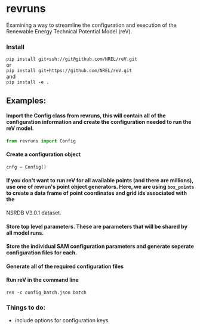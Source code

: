 # revruns
Examining a way to streamline the configuration and execution of the Renewable Energy Technical Potential Model (reV).

### Install
`pip install git+ssh://git@github.com/NREL/reV.git`\
or\
`pip install git+https://github.com/NREL/reV.git`\
and\
`pip install -e .`

## Examples:
 #### Import the Config class from revruns, this will contain all of the configuration information and create the configuration needed to run the reV model.
 
```python
from revruns import Config
```

#### Create a configuration object
```python
cnfg = Config()
```

#### If you don't want to run reV for all available points (and there are millions), use one of revrun's point object generators. Here, we are using `box_points` to create a data frame of point coordinates and grid ids associated with the
NSRDB V3.0.1 dataset.

#### Store top level parameters. These are parameters that will be shared by all model runs.

#### Store the individual SAM configuration parameters and generate seperate configuration files for each.

#### Generate all of the required configuration files

#### Run reV in the command line
`reV -c config_batch.json batch`


### Things to do:
- include options for configuration keys
